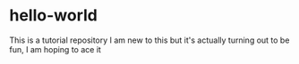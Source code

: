 # hello-world
This is a tutorial repository
I am new to this but it's actually turning out to be fun, I am hoping to ace it
